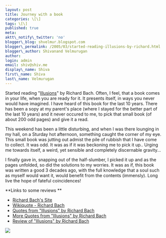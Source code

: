 ```yaml
---
layout: post
title: Journey with a book
categories: \[\]
tags: \[\]
published: true
meta:
aktt\_notify\_twitter: 'no'
blogger\_blog: shvelmur.blogspot.com
blogger\_permalink: /2005/03/started-reading-illusions-by-richard.html
blogger\_author: Shivanand Velmurugan
author:
login: admin
email: shiv@shiv.me
display\_name: Shiva
first\_name: Shiva
last\_name: Velmurugan
---
```


Started reading "[Illusions][0]" by Richard Bach. Often, I feel, that a book comes in your life, when you are ready for it. It presents itself, in ways you never would have imagined. I have heard of this book for the last 10 years. There has been a sopy at my parent's place (where I stayed for the better part of the last 10 years) and it never occured to me, to pick that small book (of about 200 odd pages) and give it a read.

This weekend has been a little disturbing, and when I was there lounging in my hall, on a Sturday hot afternoon, something caught the corner of my eye. This small book was jutting out admist the pile of rubbish that I have come to collect. It was odd. It was as if it was beckoning me to pick it up.. Urging me towards itself, a weird, yet sensible and completely discernable gravity...

I finally gave in, snapping out of the half-slumber, I picked it up and as the pages unfolded, so did the solutions to my worries. It was as if, this book was written a good 3 decades ago, with the full knowledge that a soul such as myself would want it, would benefit from the contents (immensly). Long live the hope of fateful coincidences!

**Links to some reviews **[  
][1]

* [Richard Bach's Site][1]
* [Wikiquote - Richard Bach][2]
* [Quotes from "Illusions" by Richard Bach][3]
* [More Quotes from "Illusions" by Richard Bach][4]
* [Review of "Illusions" by Richard Bach][5]

![](/images/7854873-111017154144915071?l=shvelmur.blogspot.com)


[0]: http://www.amazon.com/exec/obidos/ASIN/0440204887/102-0930866-9836102 "Illusions"
[1]: http://www.richardbach.com/
[2]: http://en.wikiquote.org/wiki/Richard_Bach
[3]: http://www.eskimo.com/%7Ewayneld/illusions.html
[4]: http://quotes.prolix.nu/Authors/?Richard_Bach,_%22Illusions%22
[5]: http://www.abacom.com/%7Etopten/insp/reviews/illusions.shtml
